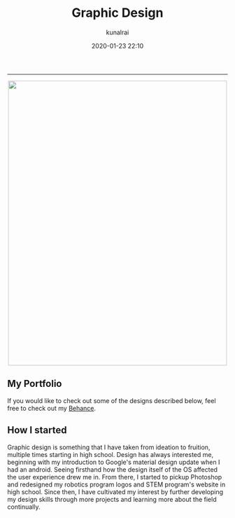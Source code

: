 ﻿---
title: "Graphic Design"
layout: post
date: 2020-01-23 22:10
# tag: jekyll
# image:
headerImage: true
projects: true
hidden: true # don't count this post in blog pagination
description: "My ventures into graphic design"
category: project
author: kunalrai
externalLink: false
---


---
<p align="center">
  <img width="500" height="650" src="https://mir-s3-cdn-cf.behance.net/project_modules/max_1200/a008e375908053.5d546a110405b.png">

</p>

## My Portfolio
If you would like to check out some of the designs described below, feel free to check out my [Behance](https://www.behance.net/ksrai9914a6).

## How I started

Graphic design is something that I have taken from ideation to fruition, multiple times starting in high school. Design has always interested me, beginning with my introduction to Google's material design update when I had an android. Seeing firsthand how the design itself of the OS affected the user experience drew me in. From there, I started to pickup Photoshop and redesigned my robotics program logos and STEM program's website in high school. Since then, I have cultivated my interest by further developing my design skills through more projects and learning more about the field continually.
